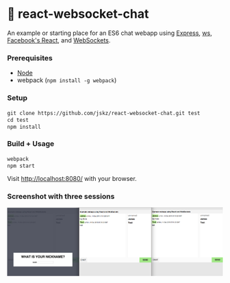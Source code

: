 # :speech_balloon: react-websocket-chat

An example or starting place for an ES6 chat webapp using [Express](http://expressjs.com/en/index.html), [ws](https://github.com/websockets/ws), [Facebook's React](https://facebook.github.io/react/), and [WebSockets](https://developer.mozilla.org/en-US/docs/Web/API/WebSockets_API).  

### Prerequisites

- [Node](https://nodejs.org/en/)
- webpack (`npm install -g webpack`)

### Setup

```
git clone https://github.com/jskz/react-websocket-chat.git test
cd test
npm install
```

### Build + Usage

```
webpack
npm start
```

Visit [http://localhost:8080/](http://localhost:8080/) with your browser.

### Screenshot with three sessions

![Screenshot using three concurrent sessions](screenshot.png)
